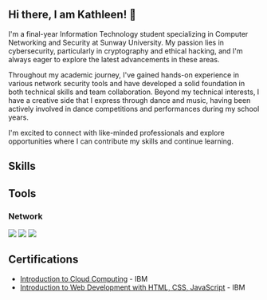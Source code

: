 ## Hi there, I am Kathleen! 👋
I'm a final-year Information Technology student specializing in Computer Networking and Security at Sunway University. My passion lies in cybersecurity, particularly in cryptography and ethical hacking, and I'm always eager to explore the latest advancements in these areas.

Throughout my academic journey, I've gained hands-on experience in various network security tools and have developed a solid foundation in both technical skills and team collaboration. 
Beyond my technical interests, I have a creative side that I express through dance and music, having been actively involved in dance competitions and performances during my school years.

I'm excited to connect with like-minded professionals and explore opportunities where I can contribute my skills and continue learning.


## Skills

## Tools

### Network
<div>
  <img src="https://img.shields.io/badge/-Wireshark-1679A7?&style=for-the badge&logo=Wireshark&logoColor=white" />
  <img src="https://img.shields.io/badge/-Nmap-4EAA25?&style=for-the-badge&logo=Nmap&logoColor=white" />
  <img src="https://img.shields.io/badge/-Cisco-1BA0E4?&style=for-the-badge&logo=Cisco&logoColor=white" />
</div>

## Certifications

- [Introduction to Cloud Computing](https://www.credly.com/badges/ec3cb102-032c-40fd-8ccd-d3b8fb869880/linked_in_profile) - IBM
- [Introduction to Web Development with HTML, CSS, JavaScript](https://www.coursera.org/account/accomplishments/verify/SKGC4G3W7FWG) - IBM

